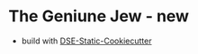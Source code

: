 #  The Geniune Jew - new



* build with [DSE-Static-Cookiecutter](https://github.com/acdh-oeaw/dse-static-cookiecutter)
